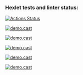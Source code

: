 ### Hexlet tests and linter status:
[![Actions Status](https://github.com/userbairapshi/frontend-project-44/actions/workflows/hexlet-check.yml/badge.svg)](https://github.com/userbairapshi/frontend-project-44/actions)

[![demo.cast](https://asciinema.org/a/648701.svg)](https://asciinema.org/a/648701)

[![demo.cast](brain-calc)](https://asciinema.org/a/n8gz4W2XVJhbtp80sMi7c27Zx)

[![demo.cast](brain-gcd)](https://asciinema.org/a/XD6bKLP7ebR5GPHYkryTKI5nO)

[![demo.cast](brain-progression)](https://asciinema.org/a/6VlEAXLFK06YZ07aMsj7evCYg)

[![demo.cast](brain-prime)](https://asciinema.org/a/8LFNCeRbqkXvPkcjYLaOVLG4w)